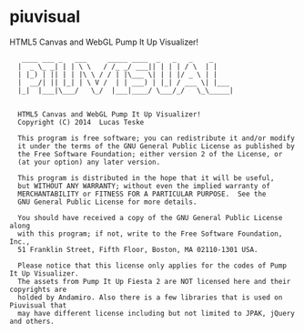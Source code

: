 piuvisual
=========

HTML5 Canvas and WebGL Pump It Up Visualizer!


       ____ ___ _   ___     _____ ____  _   _   _    _     
      |  _ \_ _| | | \ \   / /_ _/ ___|| | | | / \  | |    
      | |_) | || | | |\ \ / / | |\___ \| | | |/ _ \ | |    
      |  __/| || |_| | \ V /  | | ___) | |_| / ___ \| |___ 
      |_|  |___|\___/   \_/  |___|____/ \___/_/   \_\_____|
                                                           
  
      HTML5 Canvas and WebGL Pump It Up Visualizer!
      Copyright (C) 2014  Lucas Teske
  
      This program is free software; you can redistribute it and/or modify
      it under the terms of the GNU General Public License as published by
      the Free Software Foundation; either version 2 of the License, or
      (at your option) any later version.
  
      This program is distributed in the hope that it will be useful,
      but WITHOUT ANY WARRANTY; without even the implied warranty of
      MERCHANTABILITY or FITNESS FOR A PARTICULAR PURPOSE.  See the
      GNU General Public License for more details.
  
      You should have received a copy of the GNU General Public License along
      with this program; if not, write to the Free Software Foundation, Inc.,
      51 Franklin Street, Fifth Floor, Boston, MA 02110-1301 USA.
      
      Please notice that this license only applies for the codes of Pump It Up Visualizer.
      The assets from Pump It Up Fiesta 2 are NOT licensed here and their copyrights are
      holded by Andamiro. Also there is a few libraries that is used on Piuvisual that
      may have different license including but not limited to JPAK, jQuery and others.
    
